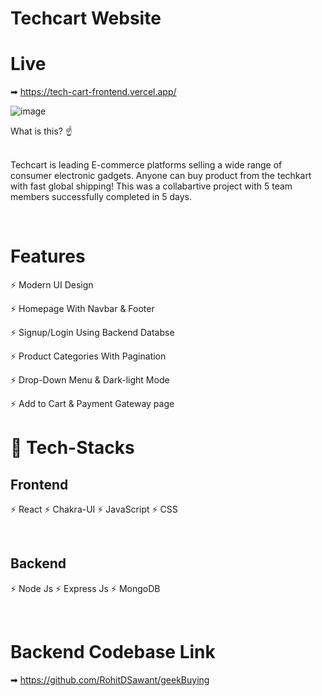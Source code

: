 
# Techcart Website

# Live  
➡  https://tech-cart-frontend.vercel.app/


![image](https://user-images.githubusercontent.com/91751062/202104887-c495ea37-1176-4847-8f86-21077cddc6bf.png) 

What is this? ☝️ 

</br> Techcart is leading E-commerce platforms selling a wide range of consumer electronic gadgets. Anyone can buy product from the techkart with fast global shipping! This was a collabartive project with 5 team members successfully completed in 5 days. 

</br> 


# Features 

⚡️ Modern UI Design 
</br> 

⚡️ Homepage With Navbar & Footer 
</br> 

⚡️ Signup/Login Using Backend Databse 
</br> 

⚡️ Product Categories With Pagination 
</br> 

⚡️ Drop-Down Menu & Dark-light Mode 
</br> 

⚡️ Add to Cart & Payment Gateway page 
</br> 

# 🎯 Tech-Stacks 

<h2>Frontend</h2> 

⚡️ React 
⚡️ Chakra-UI
⚡️ JavaScript 
⚡️ CSS

</br> 

<h2>Backend</h2> 

⚡️ Node Js 
⚡️ Express Js
⚡️ MongoDB 

</br> 

#
# Backend Codebase Link
➡  https://github.com/RohitDSawant/geekBuying
